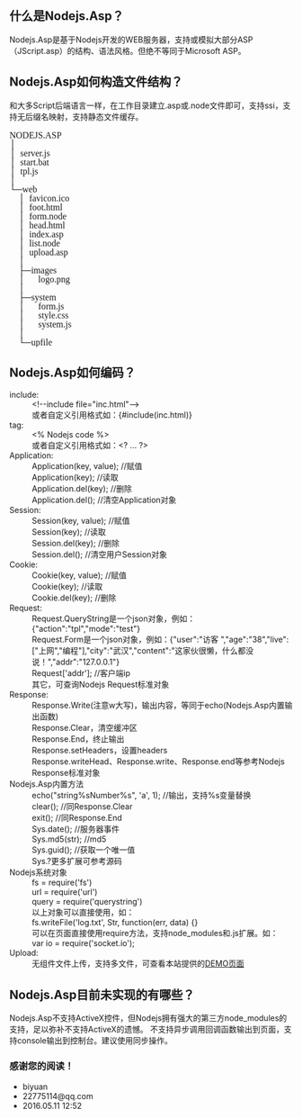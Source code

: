 <h2>什么是<label>Nodejs.Asp</label>？</h2>
<div class='pre'>
<label>Nodejs.Asp</label>是基于Nodejs开发的WEB服务器，支持或模拟大部分ASP（JScript.asp）的结构、语法风格。但绝不等同于Microsoft ASP。
</div>
<h2><label>Nodejs.Asp</label>如何构造文件结构？</h2>
<div class='pre'>
和大多Script后端语言一样，在工作目录建立.asp或.node文件即可，支持ssi，支持无后缀名映射，支持静态文件缓存。<br />
<pre style="font-size:16px;font-family:Fixedsys;line-height:16px;">
NODEJS.ASP
│
│  server.js
│  start.bat
│  tpl.js
│  
└─web
    │  favicon.ico
    │  foot.html
    │  form.node
    │  head.html
    │  index.asp
    │  list.node
    │  upload.asp
    │  
    ├─images
    │      logo.png
    │      
    ├─system
    │      form.js
    │      style.css
    │      system.js
    │      
    └─upfile
</pre>
</div>
<h2><label>Nodejs.Asp</label>如何编码？</h2>
<div class='pre'>
	<dl>
	<dt>include:</dt>
		<dd>&lt!--include file="inc.html"--&gt;</dd>
		<dd>或者自定义引用格式如：{#include(inc.html)}</dd>
	<dt>tag:</dt>
		<dd>&lt% Nodejs code %&gt;</dd>
		<dd>或者自定义引用格式如：&lt;? ... ?&gt;</dd>
	<dt>Application:</dt>
		<dd>Application(key, value);	//赋值</dd>
		<dd>Application(key);	//读取</dd>
		<dd>Application.del(key);	//删除</dd>
		<dd>Application.del();	//清空Application对象</dd>
	<dt>Session:</dt>
		<dd>Session(key, value);	//赋值</dd>
		<dd>Session(key);	//读取</dd>
		<dd>Session.del(key);	//删除</dd>
		<dd>Session.del();	//清空用户Session对象</dd>
	<dt>Cookie:</dt>
		<dd>Cookie(key, value);	//赋值</dd>
		<dd>Cookie(key);	//读取</dd>
		<dd>Cookie.del(key);	//删除</dd>
	<dt>Request:</dt>
		<dd>Request.QueryString是一个json对象，例如：{"action":"tpl","mode":"test"}</dd>
		<dd>Request.Form是一个json对象，例如：{"user":"访客 ","age":"38","live":["上网","编程"],"city":"武汉","content":"这家伙很懒，什么都没说！","addr":"127.0.0.1"}</dd>
		<dd>Request['addr'];	//客户端ip</dd>
		<dd>其它，可查询Nodejs Request标准对象</dd>
	<dt>Response:</dt>
		<dd>Response.Write(注意w大写)，输出内容，等同于echo(<label>Nodejs.Asp</label>内置输出函数)</dd>
		<dd>Response.Clear，清空缓冲区</dd>
		<dd>Response.End，终止输出</dd>
		<dd>Response.setHeaders，设置headers</dd>
		<dd>Response.writeHead、Response.write、Response.end等参考Nodejs Response标准对象</dd>
	<dt><label>Nodejs.Asp</label>内置方法</dt>
		<dd>echo("string%sNumber%s", 'a', 1);	//输出，支持%s变量替换</dd>
		<dd>clear();	//同Response.Clear</dd>
		<dd>exit();	//同Response.End</dd>
		<dd>Sys.date();	//服务器事件</dd>
		<dd>Sys.md5(str);	//md5</dd>
		<dd>Sys.guid();	//获取一个唯一值</dd>
		<dd>Sys.?更多扩展可参考源码</dd>
	<dt>Nodejs系统对象</dt>
		<dd>fs = require('fs')</dd>
		<dd>url = require('url')</dd>
		<dd>query = require('querystring')</dd>
		<dd>以上对象可以直接使用，如：</dd>
		<dd>fs.writeFile('log.txt', Str, function(err, data) {}</dd>
		<dd>可以在页面直接使用require方法，支持node_modules和.js扩展。如：</dd>
		<dd>var io = require('socket.io');</dd>
	<dt>Upload:</dt>
		<dd>无组件文件上传，支持多文件，可查看本站提供的<a href='upload'>DEMO页面</a></dd>
	</dl>
</div>
<h2><label>Nodejs.Asp</label>目前未实现的有哪些？</h2>
<div class='pre'>
	<label>Nodejs.Asp</label>不支持ActiveX控件，但Nodejs拥有强大的第三方node_modules的支持，足以弥补不支持ActiveX的遗憾。
	不支持异步调用回调函数输出到页面，支持console输出到控制台。建议使用同步操作。
</div>
<h3>感谢您的阅读！</h3>
<ul>
<li>biyuan</li>
<li>22775114@qq.com</li>
<li>2016.05.11 12:52</li>
</ul>
